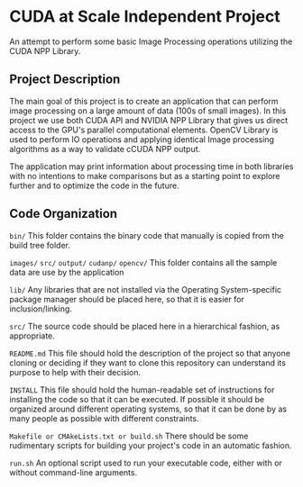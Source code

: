 # CUDA at Scale Independent Project 
An attempt to perform some basic Image Processing operations utilizing the CUDA NPP Library.
## Project Description
The main goal of this project is to create an application that can perform image processing on a large amount of data (100s of small images). 
In this project we use both CUDA API and NVIDIA NPP Library that gives us direct access to the GPU's parallel computational elements.
OpenCV Library is used to perform IO operations and applying identical Image processing algorithms as a way to validate cCUDA NPP output.

The application may print information about processing time in both libraries with no intentions to make comparisons but as a starting point to explore further and to optimize the code in the future.

## Code Organization
```bin/```
This folder contains the binary code that manually is copied from the build tree folder.

```images/```
        ```src/```
        ```output/```
                ```cudanp/```
                ```opencv/```
This folder contains all the sample data are use by the application

```lib/```
Any libraries that are not installed via the Operating System-specific package manager should be placed here, so that it is easier for inclusion/linking.

```src/```
The source code should be placed here in a hierarchical fashion, as appropriate.

```README.md```
This file should hold the description of the project so that anyone cloning or deciding if they want to clone this repository can understand its purpose to help with their decision.

```INSTALL```
This file should hold the human-readable set of instructions for installing the code so that it can be executed. If possible it should be organized around different operating systems, so that it can be done by as many people as possible with different constraints.

```Makefile or CMAkeLists.txt or build.sh```
There should be some rudimentary scripts for building your project's code in an automatic fashion.

```run.sh```
An optional script used to run your executable code, either with or without command-line arguments.

